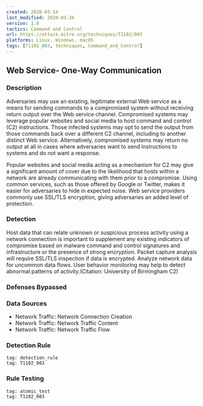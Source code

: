 ```yaml
---
created: 2020-03-14
last_modified: 2020-03-26
version: 1.0
tactics: Command and Control
url: https://attack.mitre.org/techniques/T1102/003
platforms: Linux, Windows, macOS
tags: [T1102_003, techniques, Command_and_Control]
---
```


## Web Service- One-Way Communication

### Description

Adversaries may use an existing, legitimate external Web service as a means for sending commands to a compromised system without receiving return output over the Web service channel. Compromised systems may leverage popular websites and social media to host command and control (C2) instructions. Those infected systems may opt to send the output from those commands back over a different C2 channel, including to another distinct Web service. Alternatively, compromised systems may return no output at all in cases where adversaries want to send instructions to systems and do not want a response.

Popular websites and social media acting as a mechanism for C2 may give a significant amount of cover due to the likelihood that hosts within a network are already communicating with them prior to a compromise. Using common services, such as those offered by Google or Twitter, makes it easier for adversaries to hide in expected noise. Web service providers commonly use SSL/TLS encryption, giving adversaries an added level of protection.

### Detection

Host data that can relate unknown or suspicious process activity using a network connection is important to supplement any existing indicators of compromise based on malware command and control signatures and infrastructure or the presence of strong encryption. Packet capture analysis will require SSL/TLS inspection if data is encrypted. Analyze network data for uncommon data flows. User behavior monitoring may help to detect abnormal patterns of activity.(Citation: University of Birmingham C2)

### Defenses Bypassed



### Data Sources

  - Network Traffic: Network Connection Creation
  -  Network Traffic: Network Traffic Content
  -  Network Traffic: Network Traffic Flow
### Detection Rule

```query
tag: detection_rule
tag: T1102_003
```

### Rule Testing

```query
tag: atomic_test
tag: T1102_003
```
